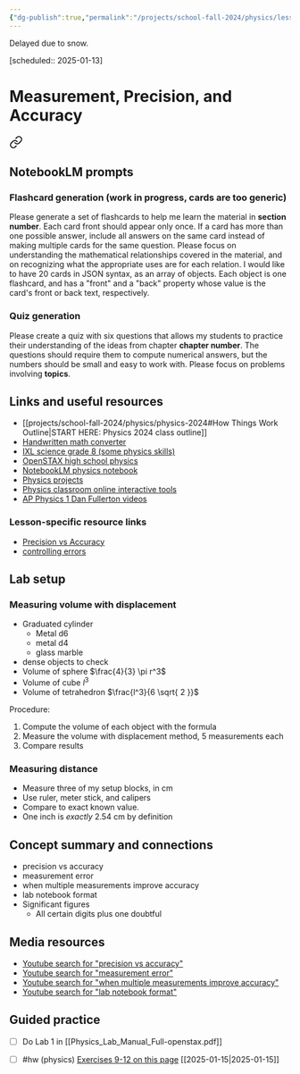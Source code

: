 ```yaml
---
{"dg-publish":true,"permalink":"/projects/school-fall-2024/physics/lessons/measurement-precision-accuracy-lab/"}
---
```


Delayed due to snow.

[scheduled:: 2025-01-13]
#  Measurement, Precision, and Accuracy


<div class="transclusion internal-embed is-loaded"><a class="markdown-embed-link" href="/projects/school-fall-2024/physics/physics-2024/#notebook-lm-prompts" aria-label="Open link"><svg xmlns="http://www.w3.org/2000/svg" width="24" height="24" viewBox="0 0 24 24" fill="none" stroke="currentColor" stroke-width="2" stroke-linecap="round" stroke-linejoin="round" class="svg-icon lucide-link"><path d="M10 13a5 5 0 0 0 7.54.54l3-3a5 5 0 0 0-7.07-7.07l-1.72 1.71"></path><path d="M14 11a5 5 0 0 0-7.54-.54l-3 3a5 5 0 0 0 7.07 7.07l1.71-1.71"></path></svg></a><div class="markdown-embed">



## NotebookLM prompts

### Flashcard generation (work in progress, cards are too generic)

Please generate a set of flashcards to help me learn the material in **section number**. Each card front should appear only once. If a card has more than one possible answer, include all answers on the same card instead of making multiple cards for the same question. Please focus on understanding the mathematical relationships covered in the material, and on recognizing what the appropriate uses are for each relation. I would like to have 20 cards in JSON syntax, as an array of objects. Each object is one flashcard, and has a "front" and a "back" property whose value is the card's front or back text, respectively.

### Quiz generation

Please create a quiz with six questions that allows my students to practice their understanding of the ideas from chapter **chapter number**. The questions should require them to compute numerical answers, but the numbers should be small and easy to work with. Please focus on problems involving **topics**.



</div></div>


## Links and useful resources 

- [[projects/school-fall-2024/physics/physics-2024#How Things Work Outline\|START HERE: Physics 2024 class outline]]
- [Handwritten math converter](https://webdemo.myscript.com/views/math/index.html#)
- [IXL science grade 8 (some physics skills)](https://www.ixl.com/science/grade-8)
- [OpenSTAX high school physics](https://openstax.org/books/physics/pages/1-introduction)
- [NotebookLM physics notebook](https://notebooklm.google.com/notebook/94fe29f5-cebb-4621-9e03-d20110b7a978)
- [Physics projects](https://www.sciencebuddies.org/science-fair-projects/science-projects/physics/high-school)
- [Physics classroom online interactive tools](https://www.physicsclassroom.com)
- [AP Physics 1 Dan Fullerton videos](https://www.youtube.com/playlist?list=PLd2HWlWc-MsysWuL9ksneEM8cl5bk3bHH)


### Lesson-specific resource links

- [Precision vs Accuracy](https://manoa.hawaii.edu/exploringourfluidearth/physical/world-ocean/map-distortion/practices-science-precision-vs-accuracy) 
- [controlling errors](https://www.webassign.net/question_assets/unccolphysmechl1/measurements/manual.html) 


## Lab setup

### Measuring volume with displacement

- Graduated cylinder
    - Metal d6
    - metal d4
    - glass marble
- dense objects to check
- Volume of sphere $\frac{4}{3} \pi r^3$
- Volume of cube $l^3$
- Volume of tetrahedron $\frac{l^3}{6 \sqrt{ 2 }}$

Procedure:
1. Compute the volume of each object with the formula
2. Measure the volume with displacement method, 5 measurements each
3. Compare results

### Measuring distance

- Measure three of my setup blocks, in cm
- Use ruler, meter stick, and calipers
- Compare to exact known value.
- One inch is *exactly* 2.54 cm by definition

## Concept summary and connections


- precision vs accuracy 
- measurement error 
- when multiple measurements improve accuracy 
- lab notebook format 
- Significant figures
    - All certain digits plus one doubtful


## Media resources

- [Youtube search for "precision vs accuracy"](https://www.youtube.com/results?search_query=precision%20vs%20accuracy) 
- [Youtube search for "measurement error"](https://www.youtube.com/results?search_query=measurement%20error) 
- [Youtube search for "when multiple measurements improve accuracy"](https://www.youtube.com/results?search_query=when%20multiple%20measurements%20improve%20accuracy) 
- [Youtube search for "lab notebook format"](https://www.youtube.com/results?search_query=lab%20notebook%20format) 

## Guided practice


- [ ] Do Lab 1 in [[Physics_Lab_Manual_Full-openstax.pdf]]

- [ ] #hw (physics) [Exercises 9-12 on this page](https://math.libretexts.org/Courses/Monroe_Community_College/MTH_212_Calculus_III/Chapter_11%3A_Vectors_and_the_Geometry_of_Space/11.3%3A_The_Dot_Product/11.3E%3A_Exercises_for_The_Dot_Product) [[2025-01-15\|2025-01-15]]